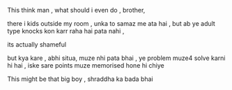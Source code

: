 
This think man , what should i even do , brother, 

there i kids outside my room , unka to samaz me ata hai , 
but ab ye adult type knocks kon karr raha hai pata nahi , 

its actually shameful 

but kya kare , abhi situa, muze nhi pata bhai , ye problem muze4 solve karni hi hai , iske sare points muze memorised hone hi chiye 

This might be that big boy , shraddha ka bada bhai 